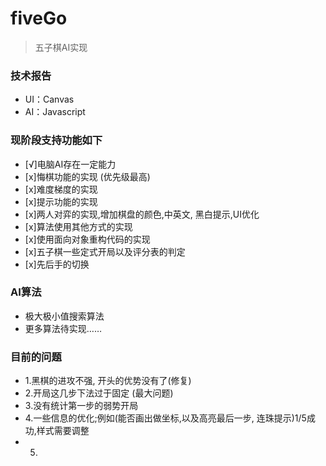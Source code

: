 # fiveGo

> 五子棋AI实现

### 技术报告
- UI：Canvas
- AI：Javascript


### 现阶段支持功能如下

- [√]电脑AI存在一定能力
- [x]悔棋功能的实现 (优先级最高)
- [x]难度梯度的实现
- [x]提示功能的实现
- [x]两人对弈的实现,增加棋盘的颜色,中英文, 黑白提示,UI优化
- [x]算法使用其他方式的实现
- [x]使用面向对象重构代码的实现
- [x]五子棋一些定式开局以及评分表的判定
- [x]先后手的切换


### AI算法
- 极大极小值搜索算法
- 更多算法待实现……



### 目前的问题
- 1.黑棋的进攻不强, 开头的优势没有了(修复)
- 2.开局这几步下法过于固定  (最大问题) 
- 3.没有统计第一步的弱势开局
- 4.一些信息的优化;例如(能否画出做坐标,以及高亮最后一步, 连珠提示)1/5成功,样式需要调整
- 5.
